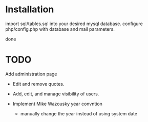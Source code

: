Installation
============

import sql/tables.sql into your desired mysql database.
configure php/config.php with database and mail parameters.

done

TODO
====

Add administration page
- Edit and remove quotes.
- Add, edit, and manage visibility of users.

- Implement Mike Wazousky year convntion
	* manually change the year instead of using system date

